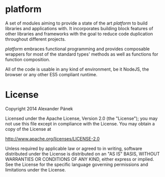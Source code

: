 # platform

A set of modules aiming to provide a state of the art *platform* to build
libraries and applications with. It incorporates building block features of
other libraries and frameworks with the goal to reduce code duplication
throughout different projects.

*platform* embraces functional programming and provides composable wrappers for
most of the standard types' methods as well as functions for function
composition.

All of the code is usable in any kind of environment, be it NodeJS, the browser
or any other ES5 compliant runtime.

# License

Copyright 2014 Alexander Pánek

Licensed under the Apache License, Version 2.0 (the "License");
you may not use this file except in compliance with the License.
You may obtain a copy of the License at

http://www.apache.org/licenses/LICENSE-2.0

Unless required by applicable law or agreed to in writing, software
distributed under the License is distributed on an "AS IS" BASIS,
WITHOUT WARRANTIES OR CONDITIONS OF ANY KIND, either express or implied.
See the License for the specific language governing permissions and
limitations under the License.
